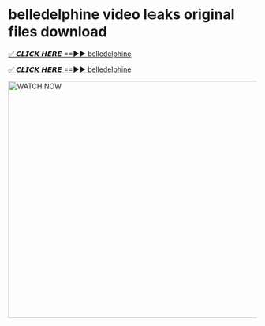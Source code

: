 # belledelphine video l𝚎aks original files download

<p><a href="https://mediafirer.com/belledelphine&ref=titik" rel="nofollow">✅ 𝘾𝙇𝙄𝘾𝙆 𝙃𝙀𝙍𝙀 ==►► belledelphine</a></p>

<p><a href="https://mediafirer.com/belledelphine&ref=titik" rel="nofollow">✅ 𝘾𝙇𝙄𝘾𝙆 𝙃𝙀𝙍𝙀 ==►► belledelphine</a></p>

<p><a rel="nofollow" title="WATCH NOW" href="https://mediafirer.com/belledelphine&ref=titik"><img border="belledelphine" height="480" width="854" title="WATCH NOW" alt="WATCH NOW" src="https://i.imgur.com/WiGg2rx.gif"></a></p>